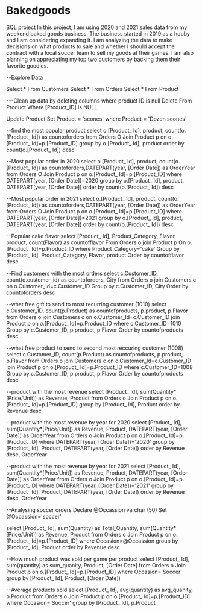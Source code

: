 # Bakedgoods
SQL project
In this project, I am using 2020 and 2021 sales data from my weekend baked goods business. The business started in 2019 as a hobby and I am considering expanding it. I am analyzing the data to make decisions on what products to sale and whether I should accept the contract with a local soccer team to sell my goods at their games. I am also planning on appreciating my top two customers by backing them their favorite goodies. 

--Explore Data

Select * From Customers
Select * From Orders
Select * From Product


---Clean up data by deleting columns where product ID is null
Delete From Product
Where [Product_ID] is NULL

Update Product
Set Product = 'scones'
where Product = 'Dozen scones'


--find the most popular product
select o.[Product_ Id], product, count(o.[Product_ Id]) as countoforders
from Orders O
Join Product p
on o.[Product_ Id]=p.[Product_ID]
group by o.[Product_ Id], product
order by count(o.[Product_ Id]) desc

--Most popular order in 2020
select o.[Product_ Id], product, count(o.[Product_ Id]) as countoforders,DATEPART(year, [Order Date]) as OrderYear
from Orders O
Join Product p
on o.[Product_ Id]=p.[Product_ID]
where DATEPART(year, [Order Date])=2020
group by o.[Product_ Id], product, DATEPART(year, [Order Date])
order by count(o.[Product_ Id]) desc

--Most popular order in 2021
select o.[Product_ Id], product, count(o.[Product_ Id]) as countoforders,DATEPART(year, [Order Date]) as OrderYear
from Orders O
Join Product p
on o.[Product_ Id]=p.[Product_ID]
where DATEPART(year, [Order Date])=2021
group by o.[Product_ Id], product, DATEPART(year, [Order Date])
order by count(o.[Product_ Id]) desc

--Popular cake flavor
select [Product_ Id], Product_Category, Flavor, product, count(Flavor) as countofflavor
From Orders o
join Product p
On o.[Product_ Id]=p.Product_ID
where Product_Category='cake'
Group by [Product_ Id], Product_Category, Flavor, product
Order by countofflavor desc

--Find customers with the most orders
select c.Customer_ID, count(o.customer_id) as countoforders, City
from Orders o
join Customers c
on o.Customer_Id=c.Customer_ID
Group by c.Customer_ID, City
Order by countoforders desc

--what free gift to send to most recurring customer (1010)
select c.Customer_ID, count(p.Product) as countofproducts, p.product, p.Flavor
from Orders o
join Customers c
on o.Customer_Id=c.Customer_ID
join Product p
on o.[Product_ Id]=p.Product_ID
where c.Customer_ID=1010
Group by c.Customer_ID, p.product, p.Flavor
Order by countofproducts desc

--what free product to send to second most reccuring customer (1008)
select c.Customer_ID, count(p.Product) as countofproducts, p.product, p.Flavor
from Orders o
join Customers c
on o.Customer_Id=c.Customer_ID
join Product p
on o.[Product_ Id]=p.Product_ID
where c.Customer_ID=1008
Group by c.Customer_ID, p.product, p.Flavor
Order by countofproducts desc

--product with the most revenue
select [Product_ Id], sum(Quantity*[Price/Unit]) as Revenue, Product
from Orders o
Join Product p
on o.[Product_ Id]=p.[Product_ID]
group by [Product_ Id], Product
order by Revenue desc

--product with the most revenue by year for 2020
select [Product_ Id], sum(Quantity*[Price/Unit]) as Revenue, Product, 
	DATEPART(year, [Order Date]) as OrderYear
from Orders o
Join Product p
on o.[Product_ Id]=p.[Product_ID]
where DATEPART(year, [Order Date])='2020'
group by [Product_ Id], Product, DATEPART(year, [Order Date])
order by Revenue desc, OrderYear

--product with the most revenue by year for 2021
select [Product_ Id], sum(Quantity*[Price/Unit]) as Revenue, Product, 
	DATEPART(year, [Order Date]) as OrderYear
from Orders o
Join Product p
on o.[Product_ Id]=p.[Product_ID]
where DATEPART(year, [Order Date])='2021'
group by [Product_ Id], Product, DATEPART(year, [Order Date])
order by Revenue desc, OrderYear


--Analysing soccer orders
Declare @Occassion varchar (50)
Set @Occassion='soccer'

select [Product_ Id], sum(Quantity) as Total_Quantity, sum(Quantity*[Price/Unit]) as Revenue, Product
from Orders o
Join Product p
on o.[Product_ Id]=p.[Product_ID]
where Occasion=@Occassion
group by [Product_ Id], Product
order by Revenue desc

--How much product was sold per game per product
select [Product_ Id], sum(quantity) as sum_quanity, Product, [Order Date]
from Orders o
Join Product p
on o.[Product_ Id]=p.[Product_ID]
where Occasion='Soccer'
group by [Product_ Id], Product, [Order Date])

--Average products sold 
select [Product_ Id], avg(quantity) as avg_quanity, p.Product
from Orders o
Join Product p
on o.[Product_ Id]=p.[Product_ID]
where Occasion='Soccer'
group by [Product_ Id], p.Product
